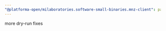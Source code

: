 ```yaml
---
"@platforma-open/milaboratories.software-small-binaries.mnz-client": patch
---
```


more dry-run fixes
